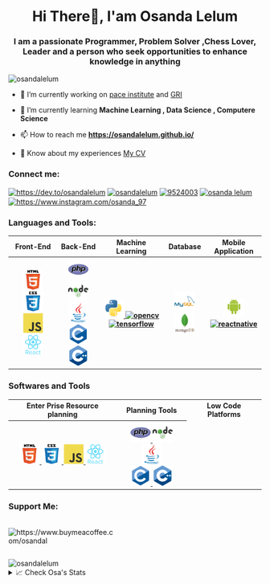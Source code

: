 <h1 align="center">Hi There👋, I'am Osanda Lelum</h1>
<h3 align="center">I am a passionate Programmer, Problem Solver ,Chess Lover, Leader and a person who seek opportunities to enhance knowledge in anything</h3>

<p align="left"> <img src="https://komarev.com/ghpvc/?username=osandalelum&label=Profile%20views&color=0e75b6&style=flat" alt="osandalelum" /> </p>

- 🔭 I’m currently working on [pace institute](https://www.paceinstitute.lk/web-development/) and [GRI](https://gritires.com/)

- 🌱 I’m currently learning **Machine Learning , Data Science , Computere Science**

- 📫 How to reach me **https://osandalelum.github.io/**

- 📄 Know about my experiences [My CV](https://osandalelum.github.io/CV+PM+(2).pdf)

<h3 align="left">Connect me:</h3>
<p align="left">
<a href="https://dev.to/osandalelum" target="blank"><img align="center" src="https://raw.githubusercontent.com/rahuldkjain/github-profile-readme-generator/master/src/images/icons/Social/devto.svg" alt="https://dev.to/osandalelum" height="30" width="40" /></a>
<a href="https://twitter.com/osandalelum" target="blank"><img align="center" src="https://raw.githubusercontent.com/rahuldkjain/github-profile-readme-generator/master/src/images/icons/Social/twitter.svg" alt="osandalelum" height="30" width="40" /></a>
<a href="https://stackoverflow.com/users/9524003" target="blank"><img align="center" src="https://raw.githubusercontent.com/rahuldkjain/github-profile-readme-generator/master/src/images/icons/Social/stack-overflow.svg" alt="9524003" height="30" width="40" /></a>
<a href="https://kaggle.com/osanda lelum" target="blank"><img align="center" src="https://raw.githubusercontent.com/rahuldkjain/github-profile-readme-generator/master/src/images/icons/Social/kaggle.svg" alt="osanda lelum" height="30" width="40" /></a>
<a href="https://instagram.com/osanda_97" target="blank"><img align="center" src="https://raw.githubusercontent.com/rahuldkjain/github-profile-readme-generator/master/src/images/icons/Social/instagram.svg" alt="https://www.instagram.com/osanda_97" height="30" width="40" /></a>
</p>

<h3 align="left">Languages and Tools:</h3>
<table><tr>
   <th>Front-End</th>
   <th>Back-End</th>
   <th>Machine Learning</th>
   <th>Database</th>
   <th>Mobile Application</th>
</tr>
   <tr>
   <th> <a href="https://www.w3.org/html/" target="_blank" rel="noreferrer"> <img src="https://raw.githubusercontent.com/devicons/devicon/master/icons/html5/html5-original-wordmark.svg" alt="html5" width="40" height="40"/> </a> 
   <a href="https://www.w3schools.com/css/" target="_blank" rel="noreferrer"> <img src="https://raw.githubusercontent.com/devicons/devicon/master/icons/css3/css3-original-wordmark.svg" alt="css3" width="40" height="40"/> </a>  
   <a href="https://developer.mozilla.org/en-US/docs/Web/JavaScript" target="_blank" rel="noreferrer"> <img src="https://raw.githubusercontent.com/devicons/devicon/master/icons/javascript/javascript-original.svg" alt="javascript" width="40" height="40"/> </a> 
   <a href="https://reactjs.org/" target="_blank" rel="noreferrer"> <img src="https://raw.githubusercontent.com/devicons/devicon/master/icons/react/react-original-wordmark.svg" alt="react" width="40" height="40"/> </a> </th>
   <th>   <a href="https://www.php.net" target="_blank" rel="noreferrer"> <img src="https://raw.githubusercontent.com/devicons/devicon/master/icons/php/php-original.svg" alt="php" width="40" height="40"/> </a> 
   <a href="https://nodejs.org" target="_blank" rel="noreferrer"> <img src="https://raw.githubusercontent.com/devicons/devicon/master/icons/nodejs/nodejs-original-wordmark.svg" alt="nodejs" width="40" height="40"/> </a> 
   <a href="https://www.java.com" target="_blank" rel="noreferrer"> <img src="https://raw.githubusercontent.com/devicons/devicon/master/icons/java/java-original.svg" alt="java" width="40" height="40"/> </a> 
   <br/>
   <a href="https://www.cprogramming.com/" target="_blank" rel="noreferrer"> <img src="https://raw.githubusercontent.com/devicons/devicon/master/icons/c/c-original.svg" alt="c" width="40" height="40"/> </a> 
   <a href="https://www.w3schools.com/cpp/" target="_blank" rel="noreferrer"> <img src="https://raw.githubusercontent.com/devicons/devicon/master/icons/cplusplus/cplusplus-original.svg" alt="cplusplus" width="40" height="40"/> </a> </th>
   <th>  <a href="https://www.python.org" target="_blank" rel="noreferrer"> <img src="https://raw.githubusercontent.com/devicons/devicon/master/icons/python/python-original.svg" alt="python" width="40" height="40"/> </a>
    <a href="https://opencv.org/" target="_blank" rel="noreferrer"> <img src="https://www.vectorlogo.zone/logos/opencv/opencv-icon.svg" alt="opencv" width="40" height="40"/> </a> 
    <a href="https://www.tensorflow.org" target="_blank" rel="noreferrer"> <img src="https://www.vectorlogo.zone/logos/tensorflow/tensorflow-icon.svg" alt="tensorflow" width="40" height="40"/> </a> </th>
   <th>   <a href="https://www.mysql.com/" target="_blank" rel="noreferrer"> <img src="https://raw.githubusercontent.com/devicons/devicon/master/icons/mysql/mysql-original-wordmark.svg" alt="mysql" width="40" height="40"/> </a> 
    <a href="https://www.mongodb.com/" target="_blank" rel="noreferrer"> <img src="https://raw.githubusercontent.com/devicons/devicon/master/icons/mongodb/mongodb-original-wordmark.svg" alt="mongodb" width="40" height="40"/> </a> </th>
   <th><a href="https://developer.android.com" target="_blank" rel="noreferrer"> <img src="https://raw.githubusercontent.com/devicons/devicon/master/icons/android/android-original-wordmark.svg" alt="android" width="40" height="40"/> </a>
<a href="https://reactnative.dev/" target="_blank" rel="noreferrer"> <img src="https://reactnative.dev/img/header_logo.svg" alt="reactnative" width="40" height="40"/> </a></th>
   </tr>
</table>
<h3 align="left">Softwares and Tools</h3>
<table><tr>
   <th>Enter Prise Resource planning</th>
   <th>Planning Tools</th>
   <th>Low Code Platforms</th>

</tr>
   <tr>
   <th> <a href="https://www.w3.org/html/" target="_blank" rel="noreferrer"> <img src="https://raw.githubusercontent.com/devicons/devicon/master/icons/html5/html5-original-wordmark.svg" alt="html5" width="40" height="40"/> </a> 
   <a href="https://www.w3schools.com/css/" target="_blank" rel="noreferrer"> <img src="https://raw.githubusercontent.com/devicons/devicon/master/icons/css3/css3-original-wordmark.svg" alt="css3" width="40" height="40"/> </a>  
   <a href="https://developer.mozilla.org/en-US/docs/Web/JavaScript" target="_blank" rel="noreferrer"> <img src="https://raw.githubusercontent.com/devicons/devicon/master/icons/javascript/javascript-original.svg" alt="javascript" width="40" height="40"/> </a> 
   <a href="https://reactjs.org/" target="_blank" rel="noreferrer"> <img src="https://raw.githubusercontent.com/devicons/devicon/master/icons/react/react-original-wordmark.svg" alt="react" width="40" height="40"/> </a> </th>
   <th>   <a href="https://www.php.net" target="_blank" rel="noreferrer"> <img src="https://raw.githubusercontent.com/devicons/devicon/master/icons/php/php-original.svg" alt="php" width="40" height="40"/> </a> 
   <a href="https://nodejs.org" target="_blank" rel="noreferrer"> <img src="https://raw.githubusercontent.com/devicons/devicon/master/icons/nodejs/nodejs-original-wordmark.svg" alt="nodejs" width="40" height="40"/> </a> 
   <a href="https://www.java.com" target="_blank" rel="noreferrer"> <img src="https://raw.githubusercontent.com/devicons/devicon/master/icons/java/java-original.svg" alt="java" width="40" height="40"/> </a> 
   <br/>
   <a href="https://www.cprogramming.com/" target="_blank" rel="noreferrer"> <img src="https://raw.githubusercontent.com/devicons/devicon/master/icons/c/c-original.svg" alt="c" width="40" height="40"/> </a> 
   <a href="https://www.w3schools.com/cpp/" target="_blank" rel="noreferrer"> <img src="https://raw.githubusercontent.com/devicons/devicon/master/icons/cplusplus/cplusplus-original.svg" alt="cplusplus" width="40" height="40"/> </a> </th>
   </tr>
</table>

<h3 align="left">Support Me:</h3>
<p><a href="https://www.buymeacoffee.com/osandal"> 
<br>
<img align="left" src="https://cdn.buymeacoffee.com/buttons/v2/default-yellow.png" height="50" width="210" 
alt="https://www.buymeacoffee.com/osandal" /></a></p><br><br>
<p><img align="left" src="https://github-readme-stats.vercel.app/api?username=osandalelum&show_icons=true&locale=en" alt="osandalelum"  /></p>
<br>
<details>
<summary>📈 Check Osa's Stats</summary>
<br>
   
Osa's Github Stats
   
![](http://github-profile-summary-cards.vercel.app/api/cards/profile-details?username=OsandaLelum&theme=dracula) 

![](http://github-profile-summary-cards.vercel.app/api/cards/repos-per-language?username=OsandaLelum&theme=dracula) 
![](http://github-profile-summary-cards.vercel.app/api/cards/most-commit-language?username=OsandaLelum&theme=dracula)


</details>

